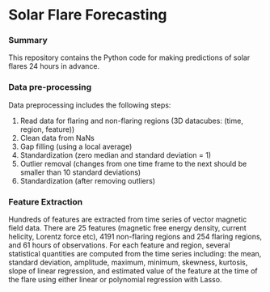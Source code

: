 # **Solar Flare Forecasting**

### **Summary**
This repository contains the Python code for making predictions of solar flares 24 hours in advance.

### **Data pre-processing**
Data preprocessing includes the following steps:
1. Read data for flaring and non-flaring regions (3D datacubes: (time, region, feature))
2. Clean data from NaNs
3. Gap filling (using a local average)
4. Standardization (zero median and standard deviation = 1)
5. Outlier removal (changes from one time frame to the next should be smaller than 10 standard deviations)
6. Standardization (after removing outliers)


### **Feature Extraction**
Hundreds of features are extracted from time series of vector magnetic field data. There are 25 features (magnetic free energy density, current helicity, Lorentz force etc), 4191 non-flaring regions and 254 flaring regions, and 61 hours of observations. For each feature and region, several statistical quantities are computed from the time series including: the mean, standard deviation, amplitude, maximum, minimum, skewness, kurtosis, slope of linear regression, and estimated value of the feature at the time of the flare using either linear or polynomial regression with Lasso.






